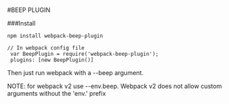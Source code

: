 #BEEP PLUGIN

###Install
```
npm install webpack-beep-plugin

// In webpack config file
 var BeepPlugin = require('webpack-beep-plugin');
 plugins: [new BeepPlugin()] 
```

Then just run webpack with a --beep argument.

NOTE: for webpack v2 use --env.beep.  Webpack v2 does not allow custom arguments without the 'env.' prefix
